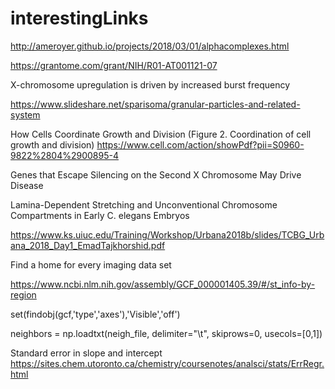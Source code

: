 # interestingLinks

http://ameroyer.github.io/projects/2018/03/01/alphacomplexes.html

https://grantome.com/grant/NIH/R01-AT001121-07


X-chromosome upregulation is driven by increased burst frequency

https://www.slideshare.net/sparisoma/granular-particles-and-related-system

How Cells Coordinate Growth and Division (Figure 2. Coordination of cell growth and division)
https://www.cell.com/action/showPdf?pii=S0960-9822%2804%2900895-4

Genes that Escape Silencing on the Second X Chromosome May Drive Disease

Lamina-Dependent Stretching and Unconventional Chromosome Compartments in Early C. elegans Embryos

https://www.ks.uiuc.edu/Training/Workshop/Urbana2018b/slides/TCBG_Urbana_2018_Day1_EmadTajkhorshid.pdf

Find a home for every imaging data set

https://www.ncbi.nlm.nih.gov/assembly/GCF_000001405.39/#/st_info-by-region

set(findobj(gcf,'type','axes'),'Visible','off')

neighbors = np.loadtxt(neigh_file, delimiter="\t", skiprows=0, usecols=[0,1])

Standard error in slope and intercept 
https://sites.chem.utoronto.ca/chemistry/coursenotes/analsci/stats/ErrRegr.html

